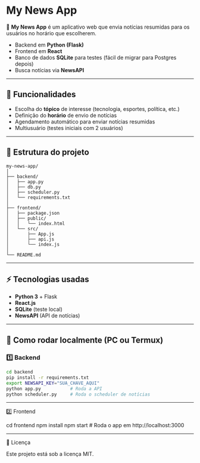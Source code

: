 # My News App

📰 **My News App** é um aplicativo web que envia notícias resumidas para os usuários no horário que escolherem.  

- Backend em **Python (Flask)**  
- Frontend em **React**  
- Banco de dados **SQLite** para testes (fácil de migrar para Postgres depois)  
- Busca notícias via **NewsAPI**  

---

## 🔹 Funcionalidades

- Escolha do **tópico** de interesse (tecnologia, esportes, política, etc.)  
- Definição do **horário** de envio de notícias  
- Agendamento automático para enviar notícias resumidas  
- Multiusuário (testes iniciais com 2 usuários)  

---

## 📂 Estrutura do projeto

```
my-news-app/  
│  
├── backend/  
│   ├── app.py  
│   ├── db.py  
│   ├── scheduler.py  
│   └── requirements.txt  
│
├── frontend/  
│   ├── package.json  
│   ├── public/  
│   │   └── index.html  
│   └── src/  
│       ├── App.js  
│       ├── api.js  
│       └── index.js  
│
└── README.md  
```
---

## ⚡ Tecnologias usadas

- **Python 3** + Flask  
- **React.js**  
- **SQLite** (teste local)  
- **NewsAPI** (API de notícias)  

---

## 🚀 Como rodar localmente (PC ou Termux)

### 1️⃣ Backend
```bash
cd backend
pip install -r requirements.txt
export NEWSAPI_KEY="SUA_CHAVE_AQUI"
python app.py           # Roda a API
python scheduler.py     # Roda o scheduler de notícias
```

---


2️⃣ Frontend

cd frontend
npm install
npm start               # Roda o app em http://localhost:3000


---



📄 Licença

Este projeto está sob a licença MIT.
